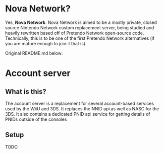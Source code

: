# Nova Network?
Yes, **Nova Network**. Nova Network is aimed to be a mostly private, closed source Nintendo Network custom replacement server, being studied and heavily rewritten based off of Pretendo Network open-source code. Technically, this is to be one of the first Pretendo Network alternatives (if you are mature enough to join it that is).

Original README.md below:

# Account server

## What is this?
The account server is a replacement for several account-based services used by the WiiU and 3DS. It replaces the NNID api as well as NASC for the 3DS. It also contains a dedicated PNID api service for getting details of PNIDs outside of the consoles

## Setup
TODO

